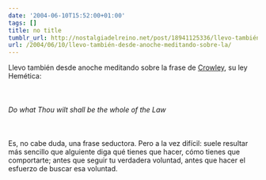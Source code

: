 ```yaml
---
date: '2004-06-10T15:52:00+01:00'
tags: []
title: no title
tumblr_url: http://nostalgiadelreino.net/post/18941125336/llevo-también-desde-anoche-meditando-sobre-la
url: /2004/06/10/llevo-también-desde-anoche-meditando-sobre-la/
---
```


<p>Llevo también desde anoche meditando sobre la frase de <a href="http://en.wikipedia.org/wiki/Crowley">Crowley</a>, su ley Hemética:<br/><br/><br/><br/><em>Do what Thou wilt shall be the whole of the Law</em><br/><br/><br/><br/>Es, no cabe duda, una frase seductora. Pero a la vez difícil: suele resultar más sencillo que alguiente diga qué tienes que hacer, cómo tienes que comportarte; antes que seguir tu verdadera voluntad, antes que hacer el esfuerzo de buscar esa voluntad. <br/><br/><br/><br/><br/><br/><br/><br/></p><div class="blogger-post-footer"><img width="1" height="1" src="https://blogger.googleusercontent.com/tracker/1180118427259117074-4459630524820246222?l=nostalgiadelreino.blogspot.com" alt=""/></div>